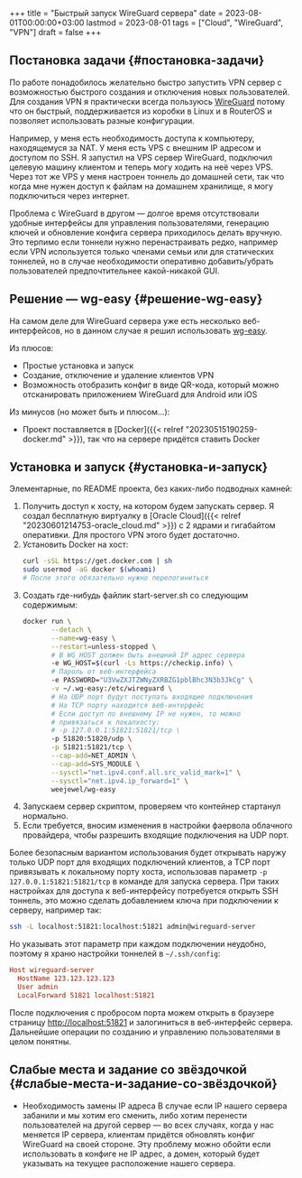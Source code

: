 +++
title = "Быстрый запуск WireGuard сервера"
date = 2023-08-01T00:00:00+03:00
lastmod = 2023-08-01
tags = ["Cloud", "WireGuard", "VPN"]
draft = false
+++

## Постановка задачи {#постановка-задачи}

По работе понадобилось желательно быстро запустить VPN сервер с возможностью быстрого создания и отключения новых пользователей.
Для создания VPN я практически всегда пользуюсь [WireGuard](https://www.wireguard.com/) потому что он быстрый, поддерживается из коробки в Linux и в RouterOS и позволяет использовать разные конфигурации.

Например, у меня есть необходимость доступа к компьютеру, находящемуся за NAT. У меня есть VPS с внешним IP адресом и доступом по SSH. Я запустил на VPS сервер WireGuard, подключил целевую машину клиентом и теперь могу ходить на неё через VPS. Через тот же VPS у меня настроен тоннель до домашней сети, так что когда мне нужен доступ к файлам на домашнем хранилище, я могу подключиться через интернет.

Проблема с WireGuard в другом — долгое время отсутствовали удобные интерфейсы для управления пользователями, генерацию ключей и обновление конфига сервера приходилось делать вручную. Это терпимо если тоннели нужно перенастраивать редко, например если VPN используется только членами семьи или для статических тоннелей, но в случае необходимости оперативно добавить/убрать пользователей предпочтительнее какой-никакой GUI.


## Решение — wg-easy {#решение-wg-easy}

На самом деле для WireGuard сервера уже есть несколько веб-интерфейсов, но в данном случае я решил использовать [wg-easy](https://github.com/wg-easy/wg-easy/).

Из плюсов:

-   Простые установка и запуск
-   Создание, отключение и удаление клиентов VPN
-   Возможность отобразить конфиг в виде QR-кода, который можно отсканировать приложением WireGuard для Android или iOS

Из минусов (но может быть и плюсом…):

-   Проект поставляется в [Docker]({{< relref "20230515190259-docker.md" >}}), так что на сервере придётся ставить Docker


## Установка и запуск {#установка-и-запуск}

Элементарные, по README проекта, без каких-либо подводных камней:

1.  Получить доступ к хосту, на котором будем запускать сервер. Я создал бесплатную виртуалку в [Oracle Cloud]({{< relref "20230601214753-oracle_cloud.md" >}}) c 2 ядрами и гигабайтом оперативки. Для простого VPN этого будет достаточно.
2.  Установить Docker на хост:
    ```bash
    curl -sSL https://get.docker.com | sh
    sudo usermod -aG docker $(whoami)
    # После этого обязательно нужно перелогиниться
    ```
3.  Создать где-нибудь файлик start-server.sh со следующим содержимым:
    ```bash
    docker run \
           --detach \
           --name=wg-easy \
           --restart=unless-stopped \
           # В WG_HOST должен быть внешний IP адрес сервера
           -e WG_HOST=$(curl -Ls https://checkip.info) \
           # Пароль от веб-интерфейса
           -e PASSWORD="U3VwZXJTZWNyZXRBZG1pblBhc3N3b3JkCg" \
           -v ~/.wg-easy:/etc/wireguard \
           # На UDP порт будут поступать входящие подключения
           # На TCP порту находится веб-интерфейс
           # Если доступ по внешнему IP не нужен, то можно
           # привязаться к локалхосту:
           # -p 127.0.0.1:51821:51821/tcp \
           -p 51820:51820/udp \
           -p 51821:51821/tcp \
           --cap-add=NET_ADMIN \
           --cap-add=SYS_MODULE \
           --sysctl="net.ipv4.conf.all.src_valid_mark=1" \
           --sysctl="net.ipv4.ip_forward=1" \
           weejewel/wg-easy
    ```
4.  Запускаем сервер скриптом, проверяем что контейнер стартанул нормально.
5.  Если требуется, вносим изменения в настройки фаервола облачного провайдера, чтобы разрешить входящие подключения на UDP порт.

Более безопасным вариантом использования будет открывать наружу только UDP порт для входящих подключений клиентов, а TCP порт привязывать к локальному порту хоста, использовав параметр `-p 127.0.0.1:51821:51821/tcp` в команде для запуска сервера. При таких настройках для доступа к веб-интерфейсу потребуется открыть SSH тоннель, это можно сделать добавлением ключа при подключении к серверу, например так:

```bash
ssh -L localhost:51821:localhost:51821 admin@wireguard-server
```

Но указывать этот параметр при каждом подключении неудобно, поэтому я храню настройки тоннелей в `~/.ssh/config`:

```cfg
Host wireguard-server
  HostName 123.123.123.123
  User admin
  LocalForward 51821 localhost:51821
```

После подключения с пробросом порта можем открыть в браузере страницу <http://localhost:51821> и залогиниться в веб-интерфейс сервера.
Дальнейшие операции по созданию и управлению пользователями в целом понятны.


## Слабые места и задание со звёздочкой {#слабые-места-и-задание-со-звёздочкой}

-   Необходимость замены IP адреса
    В случае если IP нашего сервера забанили и мы хотим его сменить, либо хотим перенести пользователей на другой сервер — во всех случаях, когда у нас меняется IP сервера, клиентам придётся обновлять конфиг WireGuard на своей стороне. Эту проблему можно обойти если использовать в конфиге не IP адрес, а домен, который будет указывать на текущее расположение нашего сервера.
